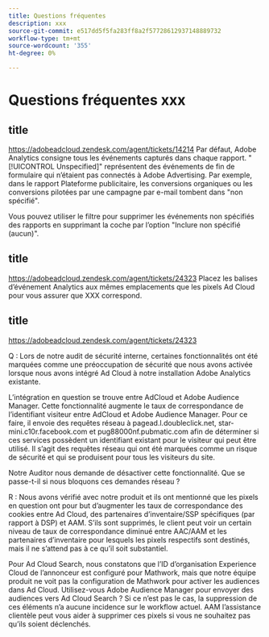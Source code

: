 ```yaml
---
title: Questions fréquentes
description: xxx
source-git-commit: e517dd5f5fa283ff8a2f57728612937148889732
workflow-type: tm+mt
source-wordcount: '355'
ht-degree: 0%

---
```


# Questions fréquentes xxx

## title

https://adobeadcloud.zendesk.com/agent/tickets/14214 Par défaut, Adobe Analytics consigne tous les événements capturés dans chaque rapport. &quot;[!UICONTROL Unspecified]&quot; représentent des événements de fin de formulaire qui n’étaient pas connectés à Adobe Advertising. Par exemple, dans le rapport Plateforme publicitaire, les conversions organiques ou les conversions pilotées par une campagne par e-mail tombent dans &quot;non spécifié&quot;.

Vous pouvez utiliser le filtre pour supprimer les événements non spécifiés des rapports en supprimant la coche par l’option &quot;Inclure non spécifié (aucun)&quot;. <!-- Not sure if this is in DSP or in Analytics Workspace -->

## title

https://adobeadcloud.zendesk.com/agent/tickets/24323 Placez les balises d’événement Analytics aux mêmes emplacements que les pixels Ad Cloud pour vous assurer que XXX correspond.

## title

https://adobeadcloud.zendesk.com/agent/tickets/24323

Q : Lors de notre audit de sécurité interne, certaines fonctionnalités ont été marquées comme une préoccupation de sécurité que nous avons activée lorsque nous avons intégré Ad Cloud à notre installation Adobe Analytics existante.

L’intégration en question se trouve entre AdCloud et Adobe Audience Manager. Cette fonctionnalité augmente le taux de correspondance de l’identifiant visiteur entre AdCloud et Adobe Audience Manager. Pour ce faire, il envoie des requêtes réseau à pagead.l.doubleclick.net, star-mini.c10r.facebook.com et pug88000nf.pubmatic.com afin de déterminer si ces services possèdent un identifiant existant pour le visiteur qui peut être utilisé. Il s’agit des requêtes réseau qui ont été marquées comme un risque de sécurité et qui se produisent pour tous les visiteurs du site.

Notre Auditor nous demande de désactiver cette fonctionnalité. Que se passe-t-il si nous bloquons ces demandes réseau ?

R : Nous avons vérifié avec notre produit et ils ont mentionné que les pixels en question ont pour but d’augmenter les taux de correspondance des cookies entre Ad Cloud, des partenaires d’inventaire/SSP spécifiques (par rapport à DSP) et AAM.  S’ils sont supprimés, le client peut voir un certain niveau de taux de correspondance diminué entre AAC/AAM et les partenaires d’inventaire pour lesquels les pixels respectifs sont destinés, mais il ne s’attend pas à ce qu’il soit substantiel.

Pour Ad Cloud Search, nous constatons que l’ID d’organisation Experience Cloud de l’annonceur est configuré pour Mathwork, mais que notre équipe produit ne voit pas la configuration de Mathwork pour activer les audiences dans Ad Cloud. Utilisez-vous Adobe Audience Manager pour envoyer des audiences vers Ad Cloud Search ? Si ce n’est pas le cas, la suppression de ces éléments n’a aucune incidence sur le workflow actuel. AAM l’assistance clientèle peut vous aider à supprimer ces pixels si vous ne souhaitez pas qu’ils soient déclenchés.

